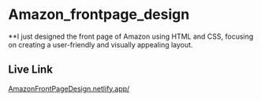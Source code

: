 # Amazon_frontpage_design

**I just designed the front page of Amazon using HTML and CSS, focusing on creating a user-friendly and visually appealing layout. 
## Live Link
[AmazonFrontPageDesign.netlify.app/](https://amazonfrontpagedesign.netlify.app/)
